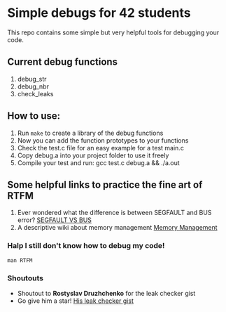 # Simple debugs for 42 students
This repo contains some simple but very helpful tools for debugging your code.
## Current debug functions
1. debug_str
2. debug_nbr
3. check_leaks
## How to use:
1. Run `make` to create a library of the debug functions
2. Now you can add the function prototypes to your functions
3. Check the test.c file for an easy example for a test main.c
4. Copy debug.a into your project folder to use it freely
5. Compile your test and run: gcc test.c debug.a && ./a.out
## Some helpful links to practice the fine art of RTFM
1. Ever wondered what the difference is between SEGFAULT and BUS error?
[SEGFAULT VS BUS](https://www.geeksforgeeks.org/segmentation-fault-sigsegv-vs-bus-error-sigbus/)
2. A descriptive wiki about memory management
[Memory Management](https://wiki.sei.cmu.edu/confluence/pages/viewpage.action?pageId=87152142)
### Halp I still don't know how to debug my code!
`man RTFM`
### Shoutouts
- Shoutout to **Rostyslav Druzhchenko** for the leak checker gist
- Go give him a star! [His leak checker gist](https://gist.github.com/drrost/221b95f440b27514fc3537faa84d3c59)